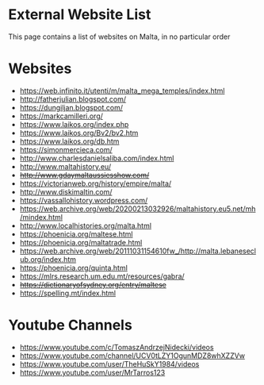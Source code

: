# External Website List
This page contains a list of websites on Malta, in no particular order

# Websites
- https://web.infinito.it/utenti/m/malta_mega_temples/index.html
- http://fatherjulian.blogspot.com/
- https://dungiljan.blogspot.com/
- https://markcamilleri.org/
- https://www.laikos.org/index.php
- https://www.laikos.org/Bv2/bv2.htm
- https://www.laikos.org/db.htm
- https://simonmercieca.com/
- http://www.charlesdanielsaliba.com/index.html
- http://www.maltahistory.eu/
- ~~http://www.gdaymaltaussiesshow.com/~~
- https://victorianweb.org/history/empire/malta/
- http://www.diskimaltin.com/
- https://vassallohistory.wordpress.com/
- https://web.archive.org/web/20200213032926/maltahistory.eu5.net/mh/mindex.html
- http://www.localhistories.org/malta.html
- https://phoenicia.org/maltese.html
- https://phoenicia.org/maltatrade.html
- https://web.archive.org/web/20111031154610fw_/http://malta.lebaneseclub.org/index.htm
- https://phoenicia.org/quinta.html
- https://mlrs.research.um.edu.mt/resources/gabra/
- ~~https://dictionaryofsydney.org/entry/maltese~~
- https://spelling.mt/index.html

# Youtube Channels
- https://www.youtube.com/c/TomaszAndrzejNidecki/videos
- https://www.youtube.com/channel/UCV0tLZY1OgunMDZ8whXZZVw
- https://www.youtube.com/user/TheHuSkY1984/videos
- https://www.youtube.com/user/MrTarros123
